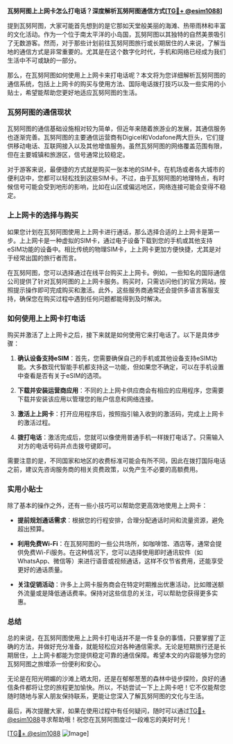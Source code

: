 **瓦努阿图上上网卡怎么打电话？深度解析瓦努阿图通信方式[[TG💪+ @esim1088](https://t.me/s/esim1088)]**

提到瓦努阿图，大家可能首先想到的是它那如天堂般美丽的海滩、热带雨林和丰富的文化活动。作为一个位于南太平洋的小岛国，瓦努阿图以其独特的自然美景吸引了无数游客。然而，对于那些计划前往瓦努阿图旅行或长期居住的人来说，了解当地的通信方式是非常重要的。尤其是在这个数字化时代，手机和网络已经成为我们生活中不可或缺的一部分。

那么，在瓦努阿图如何使用上上网卡来打电话呢？本文将为您详细解析瓦努阿图的通信系统，包括上上网卡的购买与使用方法、国际电话拨打技巧以及一些实用的小贴士，希望能帮助您更好地适应瓦努阿图的生活。

### 瓦努阿图的通信现状

瓦努阿图的通信基础设施相对较为简单，但近年来随着旅游业的发展，其通信服务也逐渐完善。瓦努阿图的主要通信运营商有Digicel和Vodafone两大巨头，它们提供移动电话、互联网接入以及其他增值服务。虽然瓦努阿图的网络覆盖范围有限，但在主要城镇和旅游区，信号通常比较稳定。

对于游客来说，最便捷的方式就是购买一张本地的SIM卡。在机场或者各大城市的便利店中，您都可以轻松找到这些SIM卡。不过，由于瓦努阿图的地理特点，有时候信号可能会受到地形的影响，比如在山区或偏远地区，网络连接可能会变得不稳定。

### 上上网卡的选择与购买

如果您计划在瓦努阿图使用上上网卡进行通话，那么选择合适的上上网卡是第一步。上上网卡是一种虚拟的SIM卡，通过电子设备下载到您的手机或其他支持eSIM功能的设备中。相比传统的物理SIM卡，上上网卡更加方便快捷，尤其是对于经常出国的旅行者而言。

在瓦努阿图，您可以选择通过在线平台购买上上网卡。例如，一些知名的国际通信公司提供了针对瓦努阿图的上上网卡服务。购买时，只需访问他们的官方网站，按照提示操作即可完成购买和激活。此外，这些服务商通常还会提供多语言客服支持，确保您在购买过程中遇到任何问题都能得到及时解决。

### 如何使用上上网卡打电话

购买并激活了上上网卡之后，接下来就是如何使用它来打电话了。以下是具体步骤：

1. **确认设备支持eSIM**：首先，您需要确保自己的手机或其他设备支持eSIM功能。大多数现代智能手机都支持这一功能，但如果您不确定，可以在手机设置中查看是否有关于eSIM的选项。

2. **下载并安装运营商应用**：不同的上上网卡供应商会有相应的应用程序，您需要下载并安装该应用以管理您的账户信息和网络连接。

3. **激活上上网卡**：打开应用程序后，按照指引输入收到的激活码，完成上上网卡的激活过程。

4. **拨打电话**：激活完成后，您就可以像使用普通手机一样拨打电话了。只需输入对方的电话号码并点击拨号键即可。

需要注意的是，不同国家和地区的收费标准可能会有所不同，因此在拨打国际电话之前，建议先咨询服务商的相关资费政策，以免产生不必要的高额费用。

### 实用小贴士

除了基本的操作之外，还有一些小技巧可以帮助您更高效地使用上上网卡：

- **提前规划通话需求**：根据您的行程安排，合理分配通话时间和流量资源，避免超出预算。
  
- **利用免费Wi-Fi**：在瓦努阿图的一些公共场所，如咖啡馆、酒店等，通常会提供免费Wi-Fi服务。在这种情况下，您可以选择使用即时通讯软件（如WhatsApp、微信等）来进行语音或视频通话，这样不仅节省费用，还能享受更好的通话质量。

- **关注促销活动**：许多上上网卡服务商会在特定时期推出优惠活动，比如赠送额外流量或是降低通话费率。保持对这些信息的关注，可以帮助您获得更多实惠。

### 总结

总的来说，在瓦努阿图使用上上网卡打电话并不是一件复杂的事情，只要掌握了正确的方法，并做好充分准备，就能轻松应对各种通信需求。无论是短期旅行还是长期居住，上上网卡都能为您提供稳定可靠的通信保障。希望本文的内容能够为您的瓦努阿图之旅增添一份便利和安心。

无论是在阳光明媚的沙滩上晒太阳，还是在郁郁葱葱的森林中徒步探险，良好的通信条件都将让您的旅程更加愉快。所以，不妨尝试一下上上网卡吧！它不仅能帮您随时随地与家人朋友保持联系，更能让您深入了解瓦努阿图的文化与生活。

最后，再次提醒大家，如果在使用过程中有任何疑问，随时可以通过[TG💪+ @esim1088](https://t.me/s/esim1088)寻求帮助哦！祝您在瓦努阿图度过一段难忘的美好时光！

[[TG💪+ @esim1088](https://t.me/s/esim1088) ![Image](https://i.postimg.cc/4NQfJmqS/Snipaste-2025-05-13-00-14-12.png)]